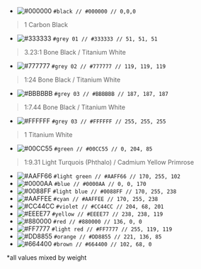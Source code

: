 - ![#000000](https://via.placeholder.com/15/000000/000000.png) `#black // #000000 // 0,0,0`
>1 Carbon Black

- ![#333333](https://via.placeholder.com/15/333333/333333.png) `#grey 01 // #333333 // 51, 51, 51`
>3.23:1 Bone Black / Titanium White

- ![#777777](https://via.placeholder.com/15/777777/777777.png) `#grey 02 // #777777 // 119, 119, 119`
>1:24 Bone Black / Titanium White

- ![#BBBBBB](https://via.placeholder.com/15/BBBBBB/BBBBBB.png) `#grey 03 // #BBBBBB // 187, 187, 187`
>1:7.44 Bone Black / Titanium White

- ![#FFFFFF](https://via.placeholder.com/15/FFFFFF/FFFFFF.png) `#grey 03 // #FFFFFF // 255, 255, 255`
>1 Titanium White

- ![#00CC55](https://via.placeholder.com/15/00CC55/00CC55.png) `#green // #00CC55 // 0, 204, 85`
>1:9.31 Light Turquois (Phthalo) / Cadmium Yellow Primrose

- ![#AAFF66](https://via.placeholder.com/15/AAFF66/AAFF66.png) `#light green // #AAFF66 // 170, 255, 102`
- ![#0000AA](https://via.placeholder.com/15/0000AA/0000AA.png) `#blue // #0000AA // 0, 0, 170`
- ![#0088FF](https://via.placeholder.com/15/0088FF/0088FF.png) `#light blue // #0088FF // 170, 255, 238`
- ![#AAFFEE](https://via.placeholder.com/15/AAFFEE/AAFFEE.png) `#cyan // #AAFFEE // 170, 255, 238`
- ![#CC44CC](https://via.placeholder.com/15/CC44CC/CC44CC.png) `#violet // #CC44CC // 204, 68, 201`
- ![#EEEE77](https://via.placeholder.com/15/EEEE77/EEEE77.png) `#yellow // #EEEE77 // 238, 238, 119`
- ![#880000](https://via.placeholder.com/15/880000/880000.png) `#red // #880000 // 136, 0, 0`
- ![#FF7777](https://via.placeholder.com/15/FF7777/FF7777.png) `#light red // #FF7777 // 255, 119, 119`
- ![#DD8855](https://via.placeholder.com/15/DD8855/DD8855.png) `#orange // #DD8855 // 221, 136, 85`
- ![#664400](https://via.placeholder.com/15/664400/664400.png) `#brown // #664400 // 102, 68, 0`

*all values mixed by weight
